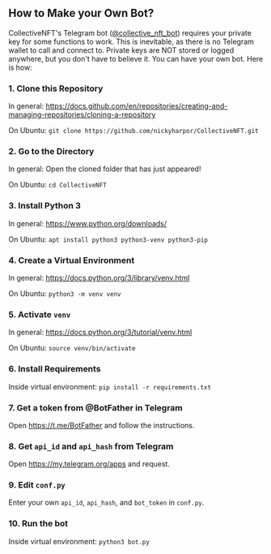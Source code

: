 ## How to Make your Own Bot?

CollectiveNFT's Telegram bot
([@collective_nft_bot](https://t.me/collective_nft_bot))
requires your private key for some functions to work. This is inevitable,
as there is no Telegram wallet to call and connect to. Private keys are NOT
stored or logged anywhere, but you don't have to believe it. You can have
your own bot. Here is how:

### 1. Clone this Repository

In general: https://docs.github.com/en/repositories/creating-and-managing-repositories/cloning-a-repository

On Ubuntu: `git clone https://github.com/nickyharpor/CollectiveNFT.git`

### 2. Go to the Directory

In general: Open the cloned folder that has just appeared!

On Ubuntu: `cd CollectiveNFT`

### 3. Install Python 3

In general: https://www.python.org/downloads/

On Ubuntu: `apt install python3 python3-venv python3-pip`

### 4. Create a Virtual Environment

In general: https://docs.python.org/3/library/venv.html

On Ubuntu: `python3 -m venv venv`

### 5. Activate `venv`

In general: https://docs.python.org/3/tutorial/venv.html

On Ubuntu: `source venv/bin/activate`

### 6. Install Requirements

Inside virtual environment: `pip install -r requirements.txt`

### 7. Get a token from @BotFather in Telegram

Open https://t.me/BotFather and follow the instructions.

### 8. Get `api_id` and `api_hash` from Telegram

Open https://my.telegram.org/apps and request.

### 9. Edit `conf.py`

Enter your own `api_id`, `api_hash`, and `bot_token` in `conf.py`.

### 10. Run the bot

Inside virtual environment: `python3 bot.py`
